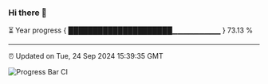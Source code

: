 ### Hi there 👋

⏳ Year progress { █████████████████████▁▁▁▁▁▁▁▁▁ } 73.13 %

---

⏰ Updated on Tue, 24 Sep 2024 15:39:35 GMT

![Progress Bar CI](https://github.com/IshwaranRudhara/GIT-ACTION/workflows/Progress%20Bar%20CI/badge.svg)
